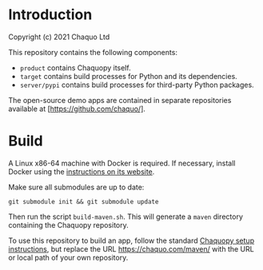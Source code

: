 # Introduction

Copyright (c) 2021 Chaquo Ltd

This repository contains the following components:

* `product` contains Chaquopy itself.
* `target` contains build processes for Python and its dependencies.
* `server/pypi` contains build processes for third-party Python packages.

The open-source demo apps are contained in separate repositories available at [https://github.com/chaquo/].


# Build

A Linux x86-64 machine with Docker is required. If necessary, install Docker using the
[instructions on its website](https://docs.docker.com/install/#supported-platforms).

Make sure all submodules are up to date:

    git submodule init && git submodule update

Then run the script `build-maven.sh`. This will generate a `maven` directory containing the
Chaquopy repository.

To use this repository to build an app, follow the standard [Chaquopy setup
instructions](https://chaquo.com/chaquopy/doc/current/android.html#basic-setup), but replace
the URL https://chaquo.com/maven/ with the URL or local path of your own repository.
